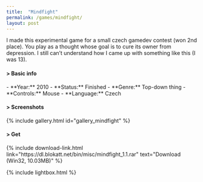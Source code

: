 ```yaml
---
title:  "Mindfight"
permalink: /games/mindfight/
layout: post
---
```

I made this experimental game for a small czech gamedev contest (won 2nd place). You play as a thought whose goal is to cure its owner from depression. I still can’t understand how I came up with something like this (I was 13).
<div class="subsection">
<h4 class="visual-title">&gt; Basic info</h4>    
- **Year:** 2010
- **Status:** Finished
- **Genre:** Top-down thing
- **Controls:** Mouse
- **Language:** Czech
</div>

<div class="subsection">
<h4 class="visual-title">&gt; Screenshots</h4>    
{% include gallery.html id="gallery_mindfight" %}
</div>

<div class="subsection">
<h4 class="visual-title">&gt; Get</h4>    
{% include download-link.html link="https://dl.blokatt.net/bin/misc/mindfight_1.1.rar" text="Download (Win32, 10.03MB)" %}
</div>

{% include lightbox.html %}


